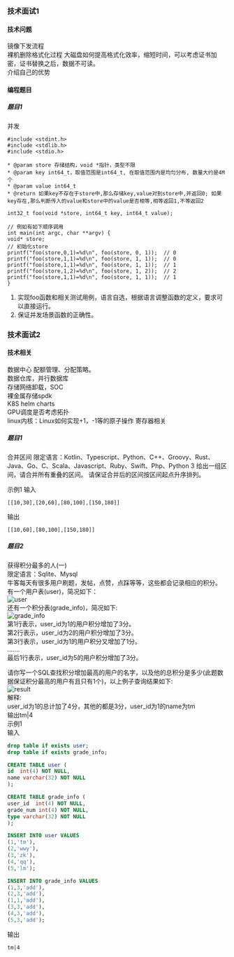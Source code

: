 ### 技术面试1
#### 技术问题
镜像下发流程  
裸机删除格式化过程
大磁盘如何提高格式化效率，缩短时间，可以考虑证书加密，证书替换之后，数据不可读。  
介绍自己的优势  
#### 编程题目
##### 题目1
并发

```
#include <stdint.h>
#include <stdlib.h>
#include <stdio.h>

* @param store 存储结构，void *指针，类型不限
* @param key int64_t，取值范围是int64_t, 在取值范围内是均匀分布, 数量大约是4M个
* @param value int64_t
* @return 如果key不存在于store中,那么存储key,value对到store中,并返回0; 如果key存在,那么判断传入的value和store中的value是否相等,相等返回1,不等返回2

int32_t foo(void *store, int64_t key, int64_t value);

// 例如有如下顺序调用
int main(int argc, char **argv) {
void* store;
// 初始化store
printf("foo(store,0,1)=%d\n", foo(store, 0, 1));  // 0
printf("foo(store,1,1)=%d\n", foo(store, 1, 1));  // 0
printf("foo(store,1,1)=%d\n", foo(store, 1, 1));  // 1
printf("foo(store,1,2)=%d\n", foo(store, 1, 2));  // 2
printf("foo(store,1,1)=%d\n", foo(store, 1, 1));  // 1
}

```
1. 实现foo函数和相关测试用例，语言自选，根据语言调整函数的定义，要求可以直接运行。
2. 保证并发场景函数的正确性。



### 技术面试2
#### 技术相关
数据中心 配额管理、分配策略。  
数据仓库，并行数据库   
存储网络卸载，SOC  
裸金属存储spdk    
K8S  helm charts  
GPU调度是否考虑拓扑  
linux内核：Linux如何实现+1，-1等的原子操作  寄存器相关


##### 题目1
合并区间
限定语言：Kotlin、Typescript、Python、C++、Groovy、Rust、Java、Go、C、Scala、Javascript、Ruby、Swift、Php、Python 3
给出一组区间，请合并所有重叠的区间。
请保证合并后的区间按区间起点升序排列。

示例1
输入

```[[10,30],[20,60],[80,100],[150,180]]```

输出

```[[10,60],[80,100],[150,180]]```

##### 题目2
获得积分最多的人(一)   
限定语言：Sqlite、Mysql  
牛客每天有很多用户刷题，发帖，点赞，点踩等等，这些都会记录相应的积分。  
有一个用户表(user)，简况如下：  
![user](../../resources/images/user_table.png)  
还有一个积分表(grade_info)，简况如下:  
![grade_info](../../resources/images/grade_info_table.png)  
第1行表示，user_id为1的用户积分增加了3分。  
第2行表示，user_id为2的用户积分增加了3分。  
第3行表示，user_id为1的用户积分又增加了1分。  
.......  
最后1行表示，user_id为5的用户积分增加了3分。  

请你写一个SQL查找积分增加最高的用户的名字，以及他的总积分是多少(此题数据保证积分最高的用户有且只有1个)，以上例子查询结果如下:  
![result](../../resources/images/top_grade_result.png)  
解释:  
user_id为1的总计加了4分，其他的都是3分，user_id为1的name为tm  
输出tm|4  
示例1  
输入  
```sql
drop table if exists user;
drop table if exists grade_info;

CREATE TABLE user (
id  int(4) NOT NULL,
name varchar(32) NOT NULL
);

CREATE TABLE grade_info (
user_id  int(4) NOT NULL,
grade_num int(4) NOT NULL,
type varchar(32) NOT NULL
);

INSERT INTO user VALUES
(1,'tm'),
(2,'wwy'),
(3,'zk'),
(4,'qq'),
(5,'lm');

INSERT INTO grade_info VALUES
(1,3,'add'),
(2,3,'add'),
(1,1,'add'),
(3,3,'add'),
(4,3,'add'),
(5,3,'add');
```
输出
```
tm|4
```